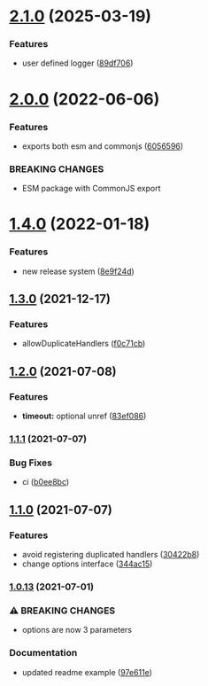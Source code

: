 # [2.1.0](https://github.com/simonecorsi/fine/compare/v2.0.0...v2.1.0) (2025-03-19)


### Features

* user defined logger ([89df706](https://github.com/simonecorsi/fine/commit/89df706d6de053ea4f2658ad7704ce02ba3dc102))

# [2.0.0](https://github.com/simonecorsi/fine/compare/v1.4.0...v2.0.0) (2022-06-06)


### Features

* exports both esm and commonjs ([6056596](https://github.com/simonecorsi/fine/commit/6056596521f4dc55e8f6762d20467a4a21db9ddb))


### BREAKING CHANGES

* ESM package with CommonJS export

# [1.4.0](https://github.com/simonecorsi/fine/compare/v1.3.0...v1.4.0) (2022-01-18)


### Features

* new release system ([8e9f24d](https://github.com/simonecorsi/fine/commit/8e9f24d75712a7bdef998e899d8b48619e1b866c))

## [1.3.0](https://github.com/simonecorsi/fine/compare/1.2.0...1.3.0) (2021-12-17)


### Features

* allowDuplicateHandlers ([f0c71cb](https://github.com/simonecorsi/fine/commit/f0c71cba68186cebdbc4b5602d9da32d8462068a))

## [1.2.0](https://github.com/simonecorsi/fine/compare/1.1.1...1.2.0) (2021-07-08)


### Features

* **timeout:** optional unref ([83ef086](https://github.com/simonecorsi/fine/commit/83ef086f3c374f34d8741ac2674c6bd5e6b25a24))

### [1.1.1](https://github.com/simonecorsi/fine/compare/1.1.0...1.1.1) (2021-07-07)


### Bug Fixes

* ci ([b0ee8bc](https://github.com/simonecorsi/fine/commit/b0ee8bcc196fb63f9511d6bc560213a412a0a715))

## [1.1.0](https://github.com/simonecorsi/fine/compare/1.0.13...1.1.0) (2021-07-07)


### Features

* avoid registering duplicated handlers ([30422b8](https://github.com/simonecorsi/fine/commit/30422b85138da4d01350136fa474b506bbb731df))
* change options interface ([344ac15](https://github.com/simonecorsi/fine/commit/344ac15371a04231f1ac097b7126b5c0a6d1017f))

### [1.0.13](https://github.com/simonecorsi/fine/compare/1.0.12...1.0.13) (2021-07-01)


### ⚠ BREAKING CHANGES

* options are now 3 parameters

### Documentation

* updated readme example ([97e611e](https://github.com/simonecorsi/fine/commit/97e611ec9fdcba56c3cd174ae0f4de1e7af88a51))

